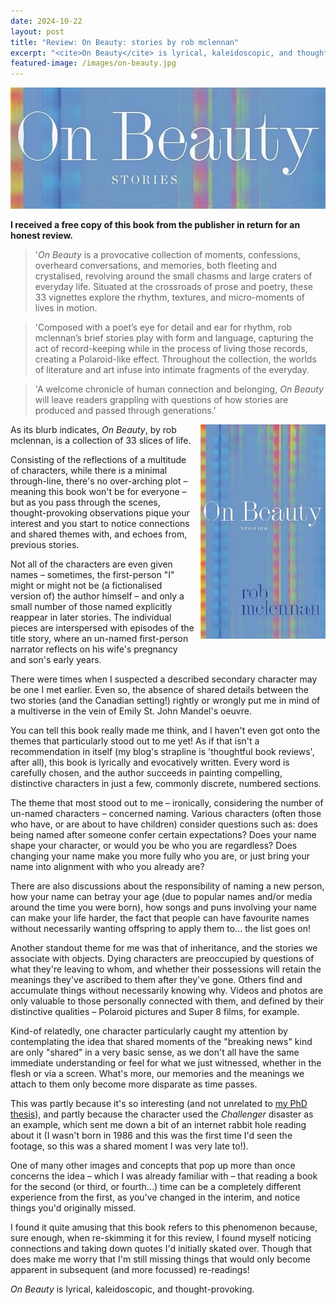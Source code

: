 ```yaml
---
date: 2024-10-22
layout: post
title: "Review: On Beauty: stories by rob mclennan"
excerpt: "<cite>On Beauty</cite> is lyrical, kaleidoscopic, and thought-provoking."
featured-image: /images/on-beauty.jpg
---
```


![On Beauty](/images/on-beauty.jpg)

**I received a free copy of this book from the publisher in return for an honest review.**

> '<cite>On Beauty</cite> is a provocative collection of moments, confessions, overheard conversations, and memories, both fleeting and crystalised, revolving around the small chasms and large craters of everyday life. Situated at the crossroads of prose and poetry, these 33 vignettes explore the rhythm, textures, and micro-moments of lives in motion.

> 'Composed with a poet’s eye for detail and ear for rhythm, rob mclennan’s brief stories play with form and language, capturing the act of record-keeping while in the process of living those records, creating a Polaroid-like effect. Throughout the collection, the worlds of literature and art infuse into intimate fragments of the everyday.

> 'A welcome chronicle of human connection and belonging, <cite>On Beauty</cite> will leave readers grappling with questions of how stories are produced and passed through generations.'

<img src="/images/on-beauty-200.jpg" alt="On Beauty" style="float: right; margin-bottom: 10px; margin-left: 10px;">

As its blurb indicates, <cite>On Beauty</cite>, by rob mclennan, is a collection of 33 slices of life.

Consisting of the reflections of a multitude of characters, while there is a minimal through-line, there's no over-arching plot &ndash; meaning this book won't be for everyone &ndash; but as you pass through the scenes, thought-provoking observations pique your interest and you start to notice connections and shared themes with, and echoes from, previous stories.

Not all of the characters are even given names &ndash; sometimes, the first-person "I" might or might not be (a fictionalised version of) the author himself &ndash; and only a small number of those named explicitly reappear in later stories. The individual pieces are interspersed with episodes of the title story, where an un-named first-person narrator reflects on his wife's pregnancy and son's early years.

There were times when I suspected a described secondary character may be one I met earlier. Even so, the absence of shared details between the two stories (and the Canadian setting!) rightly or wrongly put me in mind of a multiverse in the vein of Emily St. John Mandel's oeuvre.

You can tell this book really made me think, and I haven't even got onto the themes that particularly stood out to me yet! As if that isn't a recommendation in itself (my blog's strapline is 'thoughtful book reviews', after all), this book is lyrically and evocatively written. Every word is carefully chosen, and the author succeeds in painting compelling, distinctive characters in just a few, commonly discrete, numbered sections.

The theme that most stood out to me &ndash; ironically, considering the number of un-named characters &ndash; concerned naming. Various characters (often those who have, or are about to have children) consider questions such as: does being named after someone confer certain expectations? Does your name shape your character, or would you be who you are regardless? Does changing your name make you more fully who you are, or just bring your name into alignment with who you already are?

There are also discussions about the responsibility of naming a new person, how your name can betray your age (due to popular names and/or media around the time you were born), how songs and puns involving your name can make your life harder, the fact that people can have favourite names without necessarily wanting offspring to apply them to... the list goes on!

Another standout theme for me was that of inheritance, and the stories we associate with objects. Dying characters are preoccupied by questions of what they're leaving to whom, and whether their possessions will retain the meanings they've ascribed to them after they've gone. Others find and accumulate things without necessarily knowing why. Videos and photos are only valuable to those personally connected with them, and defined by their distinctive qualities &ndash; Polaroid pictures and Super 8 films, for example.

Kind-of relatedly, one character particularly caught my attention by contemplating the idea that shared moments of the "breaking news" kind are only "shared" in a very basic sense, as we don't all have the same immediate understanding or feel for what we just witnessed, whether in the flesh or via a screen. What's more, our memories and the meanings we attach to them only become more disparate as time passes.

This was partly because it's so interesting (and not unrelated to [my PhD thesis](/about-my-phd/)), and partly because the character used the <cite>Challenger</cite> disaster as an example, which sent me down a bit of an internet rabbit hole reading about it (I wasn't born in 1986 and this was the first time I'd seen the footage, so this was a shared moment I was very late to!).

One of many other images and concepts that pop up more than once concerns the idea &ndash; which I was already familiar with &ndash; that reading a book for the second (or third, or fourth...) time can be a completely different experience from the first, as you've changed in the interim, and notice things you'd originally missed.

I found it quite amusing that this book refers to this phenomenon because, sure enough, when re-skimming it for this review, I found myself noticing connections and taking down quotes I'd initially skated over. Though that does make me worry that I'm still missing things that would only become apparent in subsequent (and more focussed) re-readings!

<cite>On Beauty</cite> is lyrical, kaleidoscopic, and thought-provoking.